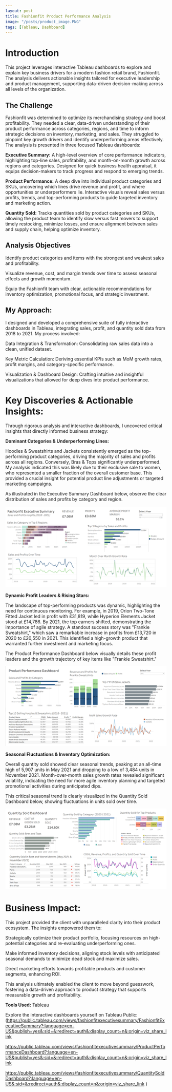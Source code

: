 ```yaml
---
layout: post
title: Fashionfit Product Performance Analysis
image: "/posts/product_image.PNG"
tags: [Tableau, Dashboard]
---
```


# Introduction

This project leverages interactive Tableau dashboards to explore and explain key business drivers for a modern fashion retail brand, Fashionfit. The analysis delivers actionable insights tailored for executive leadership and product management, supporting data-driven decision-making across all levels of the organization.

## The Challenge

Fashionfit was determined to optimize its merchandising strategy and boost profitability. They needed a clear, data-driven understanding of their product performance across categories, regions, and time to inform strategic decisions on inventory, marketing, and sales. They struggled to pinpoint key growth drivers and identify underperforming areas effectively. The analysis is presented in three focused Tableau dashboards:

**Executive Summary:** A high-level overview of core performance indicators, highlighting top-line sales, profitability, and month-on-month growth across regions and categories. Designed for quick business health appraisal, it equips decision-makers to track progress and respond to emerging trends.

**Product Performance:** A deep dive into individual product categories and SKUs, uncovering which lines drive revenue and profit, and where opportunities or underperformers lie. Interactive visuals reveal sales versus profits, trends, and top-performing products to guide targeted inventory and marketing action.

**Quantity Sold:** Tracks quantities sold by product categories and SKUs, allowing the product team to identify slow versus fast movers to support timely restocking, minimize losses, and ensure alignment between sales and supply chain, helping optimize inventory.

## Analysis Objectives

Identify product categories and items with the strongest and weakest sales and profitability.

Visualize revenue, cost, and margin trends over time to assess seasonal effects and growth momentum.

Equip the Fashionfit team with clear, actionable recommendations for inventory optimization, promotional focus, and strategic investment.

## My Approach:

I designed and developed a comprehensive suite of fully interactive dashboards in Tableau, integrating sales, profit, and quantity sold data from 2018 to 2021. My process involved:

Data Integration & Transformation: Consolidating raw sales data into a clean, unified dataset.

Key Metric Calculation: Deriving essential KPIs such as MoM growth rates, profit margins, and category-specific performance.

Visualization & Dashboard Design: Crafting intuitive and insightful visualizations that allowed for deep dives into product performance.

# Key Discoveries & Actionable Insights:

Through rigorous analysis and interactive dashboards, I uncovered critical insights that directly informed business strategy:

**Dominant Categories & Underperforming Lines:**

Hoodies & Sweatshirts and Jackets consistently emerged as the top-performing product categories, driving the majority of sales and profits across all regions. Conversely, Bras & Tops significantly underperformed. My analysis indicated this was likely due to their exclusive sale to women, who represented a smaller fraction of the overall customer base. This provided a crucial insight for potential product line adjustments or targeted marketing campaigns.

As illustrated in the Executive Summary Dashboard below, observe the clear distribution of sales and profits by category and region.

![alt text](/img/fashionfit_executive.png "Summary")

**Dynamic Profit Leaders & Rising Stars:**

The landscape of top-performing products was dynamic, highlighting the need for continuous monitoring. For example, in 2019, Orion Two-Tone Fitted Jacket led in profit with £31,819, while Hyperion Elements Jacket stood at £14,786. By 2021, the top earners shifted, demonstrating the importance of agile strategy. A standout success story was "Frankie Sweatshirt," which saw a remarkable increase in profits from £13,720 in 2020 to £20,550 in 2021. This identified a high-growth product that warranted further investment and marketing focus.

The Product Performance Dashboard below visually details these profit leaders and the growth trajectory of key items like "Frankie Sweatshirt."

![alt text](/img/fashionfit_product.png "product performance")

**Seasonal Fluctuations & Inventory Optimization:**

Overall quantity sold showed clear seasonal trends, peaking at an all-time high of 5,907 units in May 2021 and dropping to a low of 3,484 units in November 2021. Month-over-month sales growth rates revealed significant volatility, indicating the need for more agile inventory planning and targeted promotional activities during anticipated dips.

This critical seasonal trend is clearly visualized in the Quantity Sold Dashboard below, showing fluctuations in units sold over time.

![alt text](/img/fashionfit_quantity.png "Seasonal trends!")

# Business Impact:

This project provided the client with unparalleled clarity into their product ecosystem. The insights empowered them to:

Strategically optimize their product portfolio, focusing resources on high-potential categories and re-evaluating underperforming ones.

Make informed inventory decisions, aligning stock levels with anticipated seasonal demands to minimize dead stock and maximize sales.

Direct marketing efforts towards profitable products and customer segments, enhancing ROI.

This analysis ultimately enabled the client to move beyond guesswork, fostering a data-driven approach to product strategy that supports measurable growth and profitability.

**Tools Used:** Tableau

Explore the interactive dashboards yourself on Tableau Public: 
(https://public.tableau.com/views/fashionfitexecutivesummary/FashionfitExecutiveSummary?:language=en-US&publish=yes&:sid=&:redirect=auth&:display_count=n&:origin=viz_share_link

https://public.tableau.com/views/fashionfitexecutivesummary/ProductPerformanceDashboard?:language=en-US&publish=yes&:sid=&:redirect=auth&:display_count=n&:origin=viz_share_link

https://public.tableau.com/views/fashionfitexecutivesummary/QuantitySoldDashboard?:language=en-US&:sid=&:redirect=auth&:display_count=n&:origin=viz_share_link
)
